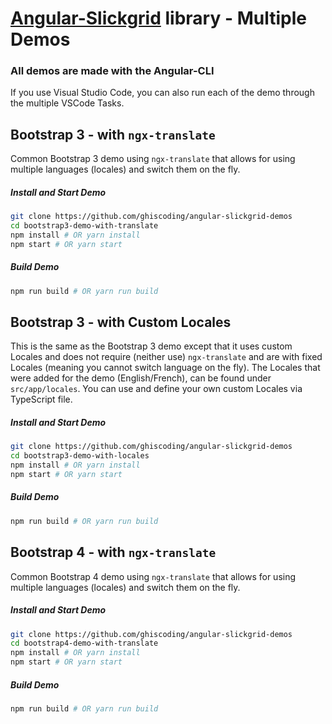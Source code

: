 # [Angular-Slickgrid](https://github.com/ghiscoding/Angular-Slickgrid) library - Multiple Demos
### All demos are made with the Angular-CLI
If you use Visual Studio Code, you can also run each of the demo through the multiple VSCode Tasks.

## Bootstrap 3 - with `ngx-translate`
Common Bootstrap 3 demo using `ngx-translate` that allows for using multiple languages (locales) and switch them on the fly.

##### Install and Start Demo
```bash
git clone https://github.com/ghiscoding/angular-slickgrid-demos
cd bootstrap3-demo-with-translate
npm install # OR yarn install
npm start # OR yarn start
```

##### Build Demo
```bash
npm run build # OR yarn run build
```

## Bootstrap 3 - with Custom Locales
This is the same as the Bootstrap 3 demo except that it uses custom Locales and does not require (neither use) `ngx-translate` and are with fixed Locales (meaning you cannot switch language on the fly). The Locales that were added for the demo (English/French), can be found under `src/app/locales`. You can use and define your own custom Locales via TypeScript file.

##### Install and Start Demo
```bash
git clone https://github.com/ghiscoding/angular-slickgrid-demos
cd bootstrap3-demo-with-locales
npm install # OR yarn install
npm start # OR yarn start
```

##### Build Demo
```bash
npm run build # OR yarn run build
```

## Bootstrap 4 - with `ngx-translate`
Common Bootstrap 4 demo using `ngx-translate` that allows for using multiple languages (locales) and switch them on the fly.

##### Install and Start Demo
```bash
git clone https://github.com/ghiscoding/angular-slickgrid-demos
cd bootstrap4-demo-with-translate
npm install # OR yarn install
npm start # OR yarn start
```

##### Build Demo
```bash
npm run build # OR yarn run build
```